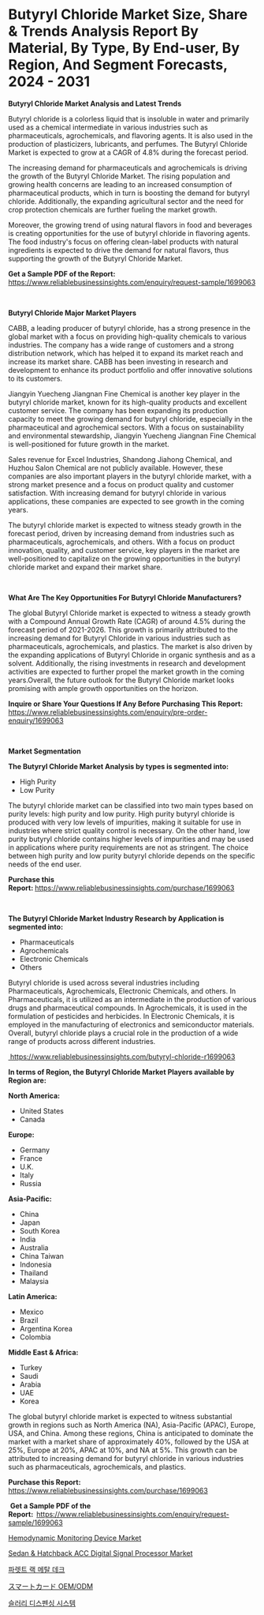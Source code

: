 <p><h1>Butyryl Chloride Market Size, Share & Trends Analysis Report By Material, By Type, By End-user, By Region, And Segment Forecasts, 2024 - 2031</h1></p><p><strong>Butyryl Chloride Market Analysis and Latest Trends</strong></p>
<p><p>Butyryl chloride is a colorless liquid that is insoluble in water and primarily used as a chemical intermediate in various industries such as pharmaceuticals, agrochemicals, and flavoring agents. It is also used in the production of plasticizers, lubricants, and perfumes. The Butyryl Chloride Market is expected to grow at a CAGR of 4.8% during the forecast period.</p><p>The increasing demand for pharmaceuticals and agrochemicals is driving the growth of the Butyryl Chloride Market. The rising population and growing health concerns are leading to an increased consumption of pharmaceutical products, which in turn is boosting the demand for butyryl chloride. Additionally, the expanding agricultural sector and the need for crop protection chemicals are further fueling the market growth.</p><p>Moreover, the growing trend of using natural flavors in food and beverages is creating opportunities for the use of butyryl chloride in flavoring agents. The food industry's focus on offering clean-label products with natural ingredients is expected to drive the demand for natural flavors, thus supporting the growth of the Butyryl Chloride Market.</p></p>
<p><strong>Get a Sample PDF of the Report:&nbsp;</strong> <a href="https://www.reliablebusinessinsights.com/enquiry/request-sample/1699063">https://www.reliablebusinessinsights.com/enquiry/request-sample/1699063</a></p>
<p>&nbsp;</p>
<p><strong>Butyryl Chloride Major Market Players</strong></p>
<p><p>CABB, a leading producer of butyryl chloride, has a strong presence in the global market with a focus on providing high-quality chemicals to various industries. The company has a wide range of customers and a strong distribution network, which has helped it to expand its market reach and increase its market share. CABB has been investing in research and development to enhance its product portfolio and offer innovative solutions to its customers.</p><p>Jiangyin Yuecheng Jiangnan Fine Chemical is another key player in the butyryl chloride market, known for its high-quality products and excellent customer service. The company has been expanding its production capacity to meet the growing demand for butyryl chloride, especially in the pharmaceutical and agrochemical sectors. With a focus on sustainability and environmental stewardship, Jiangyin Yuecheng Jiangnan Fine Chemical is well-positioned for future growth in the market.</p><p>Sales revenue for Excel Industries, Shandong Jiahong Chemical, and Huzhou Salon Chemical are not publicly available. However, these companies are also important players in the butyryl chloride market, with a strong market presence and a focus on product quality and customer satisfaction. With increasing demand for butyryl chloride in various applications, these companies are expected to see growth in the coming years.</p><p>The butyryl chloride market is expected to witness steady growth in the forecast period, driven by increasing demand from industries such as pharmaceuticals, agrochemicals, and others. With a focus on product innovation, quality, and customer service, key players in the market are well-positioned to capitalize on the growing opportunities in the butyryl chloride market and expand their market share.</p></p>
<p>&nbsp;</p>
<p><strong>What Are The Key Opportunities For Butyryl Chloride Manufacturers?</strong></p>
<p><p>The global Butyryl Chloride market is expected to witness a steady growth with a Compound Annual Growth Rate (CAGR) of around 4.5% during the forecast period of 2021-2026. This growth is primarily attributed to the increasing demand for Butyryl Chloride in various industries such as pharmaceuticals, agrochemicals, and plastics. The market is also driven by the expanding applications of Butyryl Chloride in organic synthesis and as a solvent. Additionally, the rising investments in research and development activities are expected to further propel the market growth in the coming years.Overall, the future outlook for the Butyryl Chloride market looks promising with ample growth opportunities on the horizon.</p></p>
<p><strong>Inquire or Share Your Questions If Any Before Purchasing This Report:</strong> <a href="https://www.reliablebusinessinsights.com/enquiry/pre-order-enquiry/1699063">https://www.reliablebusinessinsights.com/enquiry/pre-order-enquiry/1699063</a></p>
<p>&nbsp;</p>
<p><strong>Market Segmentation</strong></p>
<p><strong>The Butyryl Chloride Market Analysis by types is segmented into:</strong></p>
<p><ul><li>High Purity</li><li>Low Purity</li></ul></p>
<p><p>The butyryl chloride market can be classified into two main types based on purity levels: high purity and low purity. High purity butyryl chloride is produced with very low levels of impurities, making it suitable for use in industries where strict quality control is necessary. On the other hand, low purity butyryl chloride contains higher levels of impurities and may be used in applications where purity requirements are not as stringent. The choice between high purity and low purity butyryl chloride depends on the specific needs of the end user.</p></p>
<p><strong>Purchase this Report:&nbsp;</strong><a href="https://www.reliablebusinessinsights.com/purchase/1699063">https://www.reliablebusinessinsights.com/purchase/1699063</a></p>
<p>&nbsp;</p>
<p><strong>The Butyryl Chloride Market Industry Research by Application is segmented into:</strong></p>
<p><ul><li>Pharmaceuticals</li><li>Agrochemicals</li><li>Electronic Chemicals</li><li>Others</li></ul></p>
<p><p>Butyryl chloride is used across several industries including Pharmaceuticals, Agrochemicals, Electronic Chemicals, and others. In Pharmaceuticals, it is utilized as an intermediate in the production of various drugs and pharmaceutical compounds. In Agrochemicals, it is used in the formulation of pesticides and herbicides. In Electronic Chemicals, it is employed in the manufacturing of electronics and semiconductor materials. Overall, butyryl chloride plays a crucial role in the production of a wide range of products across different industries.</p></p>
<p><a href="https://www.reliablebusinessinsights.com/butyryl-chloride-r1699063">&nbsp;https://www.reliablebusinessinsights.com/butyryl-chloride-r1699063</a></p>
<p><strong>In terms of Region, the Butyryl Chloride Market Players available by Region are:</strong></p>
<p>
    <p> <strong> North America: </strong>
        <ul>
            <li>United States</li>
            <li>Canada</li>
        </ul>
        </p> 
    <p> <strong> Europe: </strong>
        <ul>
            <li>Germany</li>
            <li>France</li>
            <li>U.K.</li>
            <li>Italy</li>
            <li>Russia</li>
        </ul>
        </p> 
    <p> <strong> Asia-Pacific: </strong>
        <ul>
            <li>China</li>
            <li>Japan</li>
            <li>South Korea</li>
            <li>India</li>
            <li>Australia</li>
            <li>China Taiwan</li>
            <li>Indonesia</li>
            <li>Thailand</li>
            <li>Malaysia</li>
        </ul>
        </p> 
    <p> <strong> Latin America: </strong>
        <ul>
            <li>Mexico</li>
            <li>Brazil</li>
            <li>Argentina Korea</li>
            <li>Colombia</li>
        </ul>
        </p> 
    <p> <strong> Middle East & Africa: </strong>
        <ul>
            <li>Turkey</li>
            <li>Saudi</li>
            <li>Arabia</li>
            <li>UAE</li>
            <li>Korea</li>
        </ul>
    </p>
    </p>
<p><p>The global butyryl chloride market is expected to witness substantial growth in regions such as North America (NA), Asia-Pacific (APAC), Europe, USA, and China. Among these regions, China is anticipated to dominate the market with a market share of approximately 40%, followed by the USA at 25%, Europe at 20%, APAC at 10%, and NA at 5%. This growth can be attributed to increasing demand for butyryl chloride in various industries such as pharmaceuticals, agrochemicals, and plastics.</p></p>
<p><strong>Purchase this Report: </strong><a href="https://www.reliablebusinessinsights.com/purchase/1699063">https://www.reliablebusinessinsights.com/purchase/1699063</a></p>
<p>&nbsp;<strong>Get a Sample PDF of the Report:&nbsp;&nbsp;</strong><a href="https://www.reliablebusinessinsights.com/enquiry/request-sample/1699063">https://www.reliablebusinessinsights.com/enquiry/request-sample/1699063</a></p>
<p><strong></strong></p>
<p><p><a href="https://github.com/biheemgalvinlouises6hokrh3h/Market-Research-Report-List-2/blob/main/hemodynamic-monitoring-device-market.md">Hemodynamic Monitoring Device Market</a></p><p><a href="https://github.com/derrinmiltonellis35gcl/Market-Research-Report-List-3/blob/main/sedan-hatchback-acc-digital-signal-processor-market.md">Sedan & Hatchback ACC Digital Signal Processor Market</a></p><p><a href="https://github.com/PercyHagernes9778/Market-Research-Report-List-2/blob/main/8516050109044.md">파렛트 랙 메탈 데크</a></p><p><a href="https://github.com/tubbs463/Market-Research-Report-List-1/blob/main/7150638123754.md">スマートカード OEM/ODM</a></p><p><a href="https://github.com/rsg307664904/Market-Research-Report-List-2/blob/main/5406226109043.md">슬러리 디스펜싱 시스템</a></p></p>